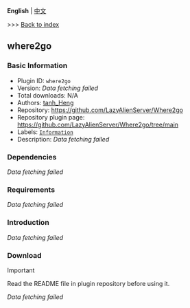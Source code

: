 **English** | [中文](readme-zh_cn.md)

\>\>\> [Back to index](/readme.md)

## where2go

### Basic Information

- Plugin ID: `where2go`
- Version: *Data fetching failed*
- Total downloads: N/A
- Authors: [tanh_Heng](https://github.com/tanhHeng)
- Repository: https://github.com/LazyAlienServer/Where2go
- Repository plugin page: https://github.com/LazyAlienServer/Where2go/tree/main
- Labels: [`Information`](/labels/information/readme.md)
- Description: *Data fetching failed*

### Dependencies

*Data fetching failed*

### Requirements

*Data fetching failed*

### Introduction

*Data fetching failed*
### Download

> [!IMPORTANT]
> Read the README file in plugin repository before using it.

*Data fetching failed*

